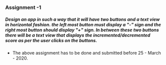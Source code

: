 ### Assignment -1

##### Design an app in such a way that it will have two buttons and a text view in horizontal fashion. the left most button must display a "-" sign and the right most button should display "+" sign. In between these two buttons there will be a text view that displays the incremented/decremented score as per the user clicks on the buttons.
- The above assignment has to be done and submitted before 25 - March - 2020. 
